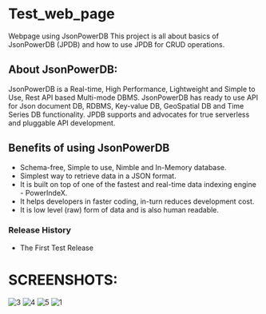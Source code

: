 # Test_web_page
Webpage using JsonPowerDB
This project is all about basics of JsonPowerDB (JPDB) and how to use JPDB for CRUD operations.

## About JsonPowerDB:

JsonPowerDB is a Real-time, High Performance, Lightweight and Simple to Use, Rest API based Multi-mode DBMS. JsonPowerDB has ready to use API for Json document DB, RDBMS, Key-value DB, GeoSpatial DB and Time Series DB functionality. JPDB supports and advocates for true serverless and pluggable API development.

## Benefits of using JsonPowerDB

  - Schema-free, Simple to use, Nimble and In-Memory database.
  - Simplest way to retrieve data in a JSON format.
  - It is built on top of one of the fastest and real-time data indexing engine - PowerIndeX.
  - It helps developers in faster coding, in-turn reduces development cost.
  - It is low level (raw) form of data and is also human readable.
  
### Release History
  * The First Test Release

# SCREENSHOTS:

![3](https://user-images.githubusercontent.com/54765654/171994599-39385c41-eb6a-47b3-a0d6-392f0a652ad8.png)
![4](https://user-images.githubusercontent.com/54765654/171994601-62ff45e7-4d6e-44d2-a0e9-f6efd9d0219d.png)
![5](https://user-images.githubusercontent.com/54765654/171994602-1814b22f-00d5-419c-9879-72b1ba794be5.png)
![1](https://user-images.githubusercontent.com/54765654/171994596-0eb70b76-e221-4795-884c-61aa79ba908f.png)
